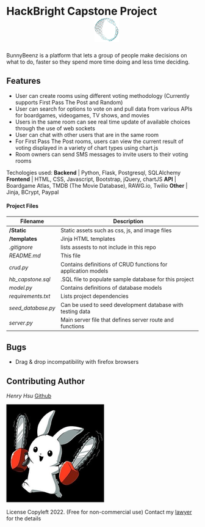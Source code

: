 # HackBright Capstone Project &emsp;&emsp;&emsp;&emsp;&emsp;&emsp;&emsp;&emsp; ![logo](static/img/ch_logo.png?raw=true")

BunnyBeenz is a platform that lets a group of people make decisions on what to do, faster so they spend more time doing and less time deciding.

## Features
+ User can create rooms using different voting methodology (Currently supports First Pass The Post and Random)
+ User can search for options to vote on and pull data from various APIs for boardgames, videogames, TV shows, and movies
+ Users in the same room can see real time update of available choices through the use of web sockets
+ User can chat with other users that are in the same room
+ For First Pass The Post rooms, users can view the current result of voting displayed in a variety of chart types using chart.js
+ Room owners can send SMS messages to invite users to their voting rooms

Techologies used:
**Backend** | Python, Flask, Postgresql, SQLAlchemy
**Frontend** | HTML, CSS, Javascript, Bootstrap, jQuery, chartJS
**API** | Boardgame Atlas, TMDB (The Movie Database), RAWG.io, Twilio
**Other** | Jinja, BCrypt, Paypal


#### Project Files

Filename | Description |
-------- | ----------- |
**/Static** | Static assets such as css, js, and image files
**/templates** | Jinja HTML templates
*.gitignore* | lists assests to not include in this repo
*README.md* | This file
*crud.py* | Contains definitions of CRUD functions for application models
*hb_capstone.sql* | .SQL file to populate sample database for this project
*model.py* | Contains definitions of database models
*requirements.txt* | Lists project dependencies
*seed_database.py* | Can be used to seed development database with testing data
*server.py* | Main server file that defines server route and functions


## Bugs
+ Drag & drop incompatibility with firefox browsers

## Contributing Author
*Henry Hsu* [Github](https://github.com/henryh28)

![My Spirit Animal](static/img/spirit_animal.jpg?raw=true")

License
Copyleft 2022. (Free for non-commercial use)  Contact my [lawyer](mailto:henrys.lawyer@gmail.com) for the details
